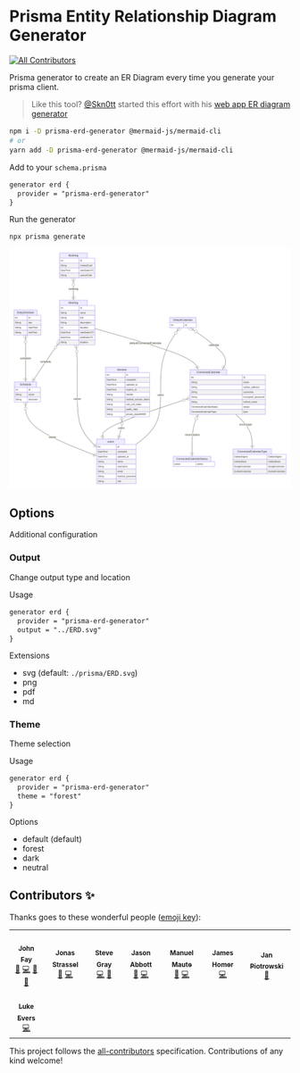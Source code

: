 # Prisma Entity Relationship Diagram Generator

<!-- ALL-CONTRIBUTORS-BADGE:START - Do not remove or modify this section -->

[![All Contributors](https://img.shields.io/badge/all_contributors-8-orange.svg?style=flat-square)](#contributors-)

<!-- ALL-CONTRIBUTORS-BADGE:END -->

Prisma generator to create an ER Diagram every time you generate your prisma client. 

> Like this tool? [@Skn0tt](https://github.com/Skn0tt) started this effort with his [web app ER diagram generator](https://prisma-erd.simonknott.de/)

```bash
npm i -D prisma-erd-generator @mermaid-js/mermaid-cli
# or
yarn add -D prisma-erd-generator @mermaid-js/mermaid-cli
```

Add to your `schema.prisma`

```prisma
generator erd {
  provider = "prisma-erd-generator"
}
```

Run the generator

```bash
npx prisma generate
```

![Example ER Diagram](https://raw.githubusercontent.com/keonik/prisma-erd-generator/main/ERD.svg)

## Options

Additional configuration

### Output

Change output type and location

Usage

```prisma
generator erd {
  provider = "prisma-erd-generator"
  output = "../ERD.svg"
}
```

Extensions

-   svg (default: `./prisma/ERD.svg`)
-   png
-   pdf
-   md

### Theme

Theme selection

Usage

```prisma
generator erd {
  provider = "prisma-erd-generator"
  theme = "forest"
}
```

Options

-   default (default)
-   forest
-   dark
-   neutral

## Contributors ✨

Thanks goes to these wonderful people ([emoji key](https://allcontributors.org/docs/en/emoji-key)):

<!-- ALL-CONTRIBUTORS-LIST:START - Do not remove or modify this section -->
<!-- prettier-ignore-start -->
<!-- markdownlint-disable -->
<table>
  <tr>
    <td align="center"><a href="https://github.com/keonik"><img src="https://avatars.githubusercontent.com/u/46365891?v=4?s=100" width="100px;" alt=""/><br /><sub><b>John Fay</b></sub></a><br /><a href="#maintenance-keonik" title="Maintenance">🚧</a> <a href="https://github.com/keonik/prisma-erd-generator/commits?author=keonik" title="Code">💻</a> <a href="#ideas-keonik" title="Ideas, Planning, & Feedback">🤔</a> <a href="https://github.com/keonik/prisma-erd-generator/issues?q=author%3Akeonik" title="Bug reports">🐛</a></td>
    <td align="center"><a href="https://jonas-strassel.de/"><img src="https://avatars.githubusercontent.com/u/4662748?v=4?s=100" width="100px;" alt=""/><br /><sub><b>Jonas Strassel</b></sub></a><br /><a href="https://github.com/keonik/prisma-erd-generator/issues?q=author%3Aboredland" title="Bug reports">🐛</a> <a href="https://github.com/keonik/prisma-erd-generator/commits?author=boredland" title="Code">💻</a></td>
    <td align="center"><a href="https://heystevegray.dev/"><img src="https://avatars.githubusercontent.com/u/66500112?v=4?s=100" width="100px;" alt=""/><br /><sub><b>Steve Gray</b></sub></a><br /><a href="https://github.com/keonik/prisma-erd-generator/commits?author=heystevegray" title="Code">💻</a> <a href="#ideas-heystevegray" title="Ideas, Planning, & Feedback">🤔</a></td>
    <td align="center"><a href="https://blog.trailimage.com/"><img src="https://avatars.githubusercontent.com/u/6289308?v=4?s=100" width="100px;" alt=""/><br /><sub><b>Jason Abbott</b></sub></a><br /><a href="https://github.com/keonik/prisma-erd-generator/issues?q=author%3AJason-Abbott" title="Bug reports">🐛</a> <a href="https://github.com/keonik/prisma-erd-generator/commits?author=Jason-Abbott" title="Code">💻</a></td>
    <td align="center"><a href="https://bradbit.com/"><img src="https://avatars.githubusercontent.com/u/20225909?v=4?s=100" width="100px;" alt=""/><br /><sub><b>Manuel Maute</b></sub></a><br /><a href="https://github.com/keonik/prisma-erd-generator/issues?q=author%3Ajsbrain" title="Bug reports">🐛</a> <a href="https://github.com/keonik/prisma-erd-generator/commits?author=jsbrain" title="Code">💻</a></td>
    <td align="center"><a href="https://homerjam.es/"><img src="https://avatars.githubusercontent.com/u/1055769?v=4?s=100" width="100px;" alt=""/><br /><sub><b>James Homer</b></sub></a><br /><a href="https://github.com/keonik/prisma-erd-generator/commits?author=homerjam" title="Code">💻</a></td>
    <td align="center"><a href="https://janpiotrowski.de"><img src="https://avatars.githubusercontent.com/u/183673?v=4?s=100" width="100px;" alt=""/><br /><sub><b>Jan Piotrowski</b></sub></a><br /><a href="https://github.com/keonik/prisma-erd-generator/issues?q=author%3Ajanpio" title="Bug reports">🐛</a></td>
  </tr>
  <tr>
    <td align="center"><a href="https://lukevers.com/"><img src="https://avatars.githubusercontent.com/u/1558388?v=4?s=100" width="100px;" alt=""/><br /><sub><b>Luke Evers</b></sub></a><br /><a href="https://github.com/keonik/prisma-erd-generator/commits?author=lukevers" title="Code">💻</a></td>
  </tr>
</table>

<!-- markdownlint-restore -->
<!-- prettier-ignore-end -->

<!-- ALL-CONTRIBUTORS-LIST:END -->

This project follows the [all-contributors](https://github.com/all-contributors/all-contributors) specification. Contributions of any kind welcome!
